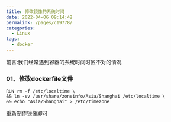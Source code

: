 ```yaml
---
title: 修改镜像的系统时间
date: 2022-04-06 09:14:42
permalink: /pages/c19778/
categories:
  - Linux
tags:
  - docker
---
```


前言:我们经常遇到容器的系统时间时区不对的情况



### 01、修改dockerfile文件
```
RUN rm -f /etc/localtime \
&& ln -sv /usr/share/zoneinfo/Asia/Shanghai /etc/localtime \
&& echo "Asia/Shanghai" > /etc/timezone
```

重新制作镜像即可
